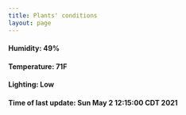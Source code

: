 ```yaml
---
title: Plants' conditions
layout: page
---
```



#### Humidity: 49%
#### Temperature: 71F
#### Lighting: Low
#### Time of last update: Sun May  2 12:15:00 CDT 2021
